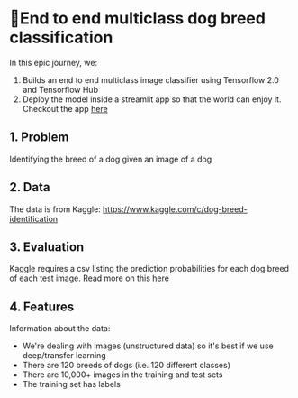 # 🐶End to end multiclass dog breed classification

In this epic journey, we:
1. Builds an end to end multiclass image classifier using Tensorflow 2.0 and Tensorflow Hub
2. Deploy the model inside a streamlit app so that the world can enjoy it. Checkout the app [here]()

## 1. Problem

Identifying the breed of a dog given an image of a dog

## 2. Data

The data is from Kaggle: https://www.kaggle.com/c/dog-breed-identification

## 3. Evaluation

Kaggle requires a csv listing the prediction probabilities for each dog breed of each test image. Read more on this [here](https://www.kaggle.com/competitions/dog-breed-identification/overview/evaluation)

## 4. Features

Information about the data:

- We're dealing with images (unstructured data) so it's best if we use deep/transfer learning
- There are 120 breeds of dogs (i.e. 120 different classes)
- There are 10,000+ images in the training and test sets
- The training set has labels
